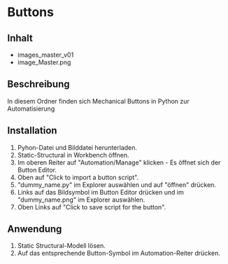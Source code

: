 
# Buttons

## Inhalt
- images_master_v01
- image_Master.png

## Beschreibung
In diesem Ordner finden sich Mechanical Buttons in Python zur Automatisierung

## Installation
1. Pyhon-Datei und Bilddatei herunterladen.
2. Static-Structural in Workbench öffnen.
3. Im oberen Reiter auf "Automation/Manage" klicken - Es öffnet sich der Button Editor.
4. Oben auf "Click to import a button script".
5. "dummy_name.py" im Explorer auswählen und auf "öffnen" drücken.
6. Links auf das Bildsymbol im Button Editor drücken und im "dummy_name.png" im Explorer auswählen.
7. Oben Links auf "Click to save script for the button".

## Anwendung
1. Static Structural-Modell lösen.
2. Auf das entsprechende Button-Symbol im Automation-Reiter drücken.


